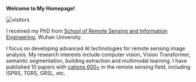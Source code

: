 **Welcome to My Homepage!** 

![visitors](https://visitor-badge.glitch.me/badge?page_id=wanglibo1995.github.io)

I received my PhD from [School of Remote Sensing and Information Engineering](https://rsgis.whu.edu.cn/), Wuhan University.  

I focus on developing advanced AI technologies for remote sensing image analysis. My research interests include computer vision, Vision Transformer, semantic segmentation, building extraction and multimodal learning. I have published 10 papers with [cations 600+](https://scholar.google.com/citations?user=ywBbW7AAAAAJ) in the remote sensing field, including ISPRS, TGRS, GRSL, etc. 
